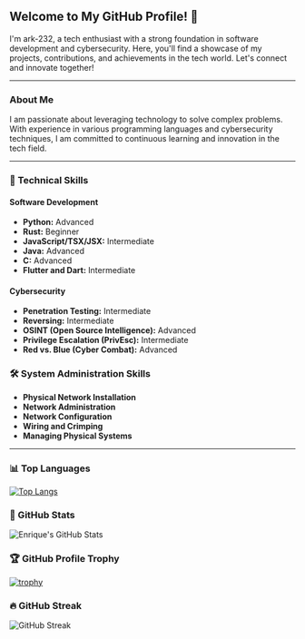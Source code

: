

## Welcome to My GitHub Profile! 👋

I'm ark-232, a tech enthusiast with a strong foundation in software development and cybersecurity. Here, you'll find a showcase of my projects, contributions, and achievements in the tech world. Let's connect and innovate together!

---

### About Me
I am passionate about leveraging technology to solve complex problems. With experience in various programming languages and cybersecurity techniques, I am committed to continuous learning and innovation in the tech field.

---

### 🚀 Technical Skills
#### Software Development
- **Python:** Advanced
- **Rust:** Beginner
- **JavaScript/TSX/JSX:** Intermediate
- **Java:** Advanced
- **C:** Advanced
- **Flutter and Dart:** Intermediate

#### Cybersecurity
- **Penetration Testing:** Intermediate
- **Reversing:** Intermediate
- **OSINT (Open Source Intelligence):** Advanced
- **Privilege Escalation (PrivEsc):** Intermediate
- **Red vs. Blue (Cyber Combat):** Advanced

### 🛠️ System Administration Skills
- **Physical Network Installation**
- **Network Administration**
- **Network Configuration**
- **Wiring and Crimping**
- **Managing Physical Systems**

---

### 📊 Top Languages

[![Top Langs](https://github-readme-stats-tau-nine-47.vercel.app/api/top-langs/?username=ark-232&layout=compact&langs_count=8&theme=radical)](https://github.com/anuraghazra/github-readme-stats)

### 🌟 GitHub Stats

![Enrique's GitHub Stats](https://github-readme-stats-tau-nine-47.vercel.app/api?username=ark-232&show_icons=true&theme=radical)

### 🏆 GitHub Profile Trophy

[![trophy](https://github-profile-trophy.vercel.app/?username=ark-232&theme=onedark)](https://github.com/ryo-ma/github-profile-trophy)

### 🔥 GitHub Streak

![GitHub Streak](https://github-readme-streak-stats.herokuapp.com/?user=ark-232&theme=radical)






